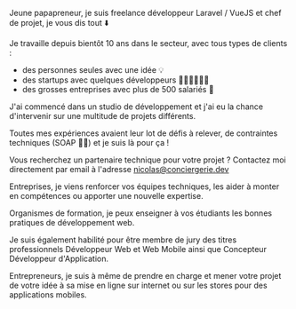 Jeune papapreneur, je suis freelance développeur Laravel / VueJS et chef de projet, je vous dis tout ⬇️

Je travaille depuis bientôt 10 ans dans le secteur, avec tous types de clients : 
- des personnes seules avec une idée 💡
- des startups avec quelques développeurs 👨🏼‍💻🧑🏽‍💻
- des grosses entreprises avec plus de 500 salariés 👔

J'ai commencé dans un studio de développement et j'ai eu la chance d'intervenir sur une multitude de projets différents.

Toutes mes expériences avaient leur lot de défis à relever, de contraintes techniques (SOAP 👋🏻) et je suis là pour ça !

Vous recherchez un partenaire technique pour votre projet ? Contactez moi directement par email à l'adresse nicolas@conciergerie.dev

Entreprises, je viens renforcer vos équipes techniques, les aider à monter en compétences ou apporter une nouvelle expertise.

Organismes de formation, je peux enseigner à vos étudiants les bonnes pratiques de développement web.

Je suis également habilité pour être membre de jury des titres professionnels Développeur Web et Web Mobile ainsi que Concepteur Développeur d'Application.

Entrepreneurs, je suis à même de prendre en charge et mener votre projet de votre idée à sa mise en ligne sur internet ou sur les stores pour des applications mobiles.
